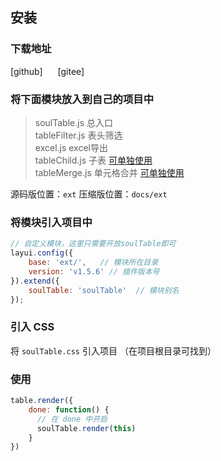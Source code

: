 ## 安装
### 下载地址
<el-link href="https://github.com/yelog/layui-soul-table" type="primary" target="_blank">[github]</el-link>      <el-link href="https://gitee.com/saodiyang/layui-soul-table" type="primary" style="margin-left: 20px;" target="_blank">[gitee]</el-link>

### 将下面模块放入到自己的项目中

>soulTable.js     总入口  
  tableFilter.js  表头筛选   
  excel.js        excel导出    
  tableChild.js   子表 [可单独使用](#/zh-CN/component/child/alone)   
  tableMerge.js   单元格合并 [可单独使用](#/zh-CN/component/merge/alone)   

源码版位置：`ext`
压缩版位置：`docs/ext`

### 将模块引入项目中
```js
// 自定义模块，这里只需要开放soulTable即可
layui.config({
    base: 'ext/',   // 模块所在目录
    version: 'v1.5.6' // 插件版本号
}).extend({                         
    soulTable: 'soulTable'  // 模块别名
});
```
### 引入 CSS 
将 `soulTable.css` 引入项目 （在项目根目录可找到）

### 使用
```js
table.render({
    done: function() {
      // 在 done 中开启
      soulTable.render(this)
    }
})
```
